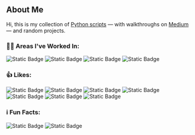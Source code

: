 <!--
**bmaya1/bmaya1** is a ✨ _special_ ✨ repository because its `README.md` (this file) appears on your GitHub profile.

Here are some ideas to get you started:


- 🔭 I’m currently working on ...
- 🌱 I’m currently learning ...
- 👯 I’m looking to collaborate on ...
- 🤔 I’m looking for help with ...
- 💬 Ask me about ...
- 📫 How to reach me: ...
- 😄 Pronouns: ...
- ⚡ Fun fact: ...

### 🎮 Random Fun Random Info ℹ️ Fun Facts
ARt Gallery - SIGGRAPH 2019 - Studio Subcommittee - [Contributor](https://s2019.siggraph.org/conference/programs-events/studio/studio-projects/)
Ran 3 marathons
-->
## About Me

Hi, this is my collection of [Python scripts](https://github.com/bmaya1/python-basic-examples) — with walkthroughs on [Medium](https://medium.com/@bmayam15) — and random projects.

### 🧑‍💻 Areas I've Worked In:
![Static Badge](https://img.shields.io/badge/Detection_Engineering-blue) ![Static Badge](https://img.shields.io/badge/Insider_Threats-blue) ![Static Badge](https://img.shields.io/badge/Security_Operations_&_Automation-blue) ![Static Badge](https://img.shields.io/badge/Threat_Intellgience-blue)

### 👍 Likes:
![Static Badge](https://img.shields.io/badge/🐱_Cats-grey) ![Static Badge](https://img.shields.io/badge/🧗_Climbing-grey) ![Static Badge](https://img.shields.io/badge/🐶_Dogs-grey) ![Static Badge](https://img.shields.io/badge/🥾_Hiking-grey) ![Static Badge](https://img.shields.io/badge/📸_Photography-grey) ![Static Badge](https://img.shields.io/badge/🏃_Running-grey) ![Static Badge](https://img.shields.io/badge/🍵_Tea-grey)

### ℹ️ Fun Facts:
![Static Badge](https://img.shields.io/badge/🗣️_Spoken_Languages-English,_Spanish-blue) ![Static Badge](https://img.shields.io/badge/🏃_Marathons-3-blue)
